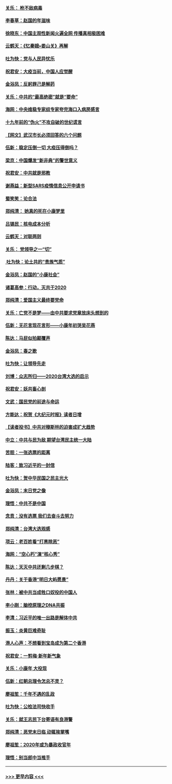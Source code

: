 #### [关乐： 枪不敌病毒](../pages/nsc993/n11826746.md?t=01281311) 
#### [李春草：赵国的年滋味](../pages/nsc993/n11826321.md?t=01281311) 
#### [徐晓东：中国主观性新闻火遍全网 传播真相极困难](../pages/nsc993/n11826508.md?t=01281311) 
#### [云鹤天：《忆秦娥▪娄山关》再解](../pages/nsc993/n11824682.md?t=01281311) 
#### [吐为快：党与人民异忧乐](../pages/nsc993/n11824660.md?t=01281311) 
#### [祝君安：大疫当前，中国人应觉醒](../pages/nsc993/n11821946.md?t=01281311) 
#### [金浴凤：反躬罪己是解药](../pages/nsc993/n11820280.md?t=01281311) 
#### [关乐：中共的“最高绝密”就是“要命”](../pages/nsc993/n11816946.md?t=01281311) 
#### [海网：中央维稳专家组专家夸完海口入病房感言](../pages/nsc993/n11815138.md?t=01281311) 
#### [十九年前的“伪火”不攻自破的世纪谎言](../pages/nsc993/n11813238.md?t=01281311) 
#### [【网文】武汉市长必须回答的六个问题](../pages/nsc993/n11813848.md?t=01281311) 
#### [伍新：稳定压倒一切 大疫压得倒吗？](../pages/nsc993/n11812634.md?t=01281311) 
#### [梁京：中国爆发“新非典”的警世意义](../pages/nsc993/n11812554.md?t=01281311) 
#### [祝君安：中共就是邪教](../pages/nsc993/n11812431.md?t=01281311) 
#### [谢燕益：新型SARS疫情信息公开申请书](../pages/nsc993/n11808840.md?t=01281311) 
#### [蜀笑笑：论合法](../pages/nsc993/n11808064.md?t=01281311) 
#### [郑纯清： 她真的死在小康梦里](../pages/nsc993/n11806623.md?t=01281311) 
#### [吕锡民：核电成本分析](../pages/nsc993/n11806284.md?t=01281311) 
#### [云鹤天：对联两则](../pages/nsc993/n11805957.md?t=01281311) 
#### [关乐： 党领导之一“切”](../pages/nsc993/n11804505.md?t=01281311) 
#### [ 吐为快：论土共的“贵族气质”](../pages/nsc993/n11804490.md?t=01281311) 
#### [金浴凤：赵国的“小康社会”](../pages/nsc993/n11804452.md?t=01281311) 
#### [诸葛高参：行动，灭共于2020](../pages/nsc993/n11804120.md?t=01281311) 
#### [郑纯清：爱国主义最终要党命](../pages/nsc993/n11802197.md?t=01281311) 
#### [关乐：亡党不是梦——由中共要求党章放床头想到的](../pages/nsc993/n11802156.md?t=01281311) 
#### [伍新：无花言现花言形——小康年初哭吴花燕](../pages/nsc993/n11800044.md?t=01281311) 
#### [陈达：马屁似拍颠覆声](../pages/nsc993/n11800010.md?t=01281311) 
#### [金浴凤：春之歌](../pages/nsc993/n11797687.md?t=01281311) 
#### [吐为快：让领导先走](../pages/nsc993/n11797512.md?t=01281311) 
#### [刘博：众志所归——2020台湾大选的启示](../pages/nsc993/n11796878.md?t=01281311) 
#### [祝君安：妖共畜心剖](../pages/nsc993/n11794273.md?t=01281311) 
#### [文武：国民党的前途与命运](../pages/nsc993/n11794198.md?t=01281311) 
#### [方能达：祝贺《大纪元时报》读者日增](../pages/nsc993/n11793807.md?t=01281311) 
#### [【读者投书】中共对穆斯林的迫害成扩大趋势](../pages/nsc993/n11791371.md?t=01281311) 
#### [中立：中共与民为敌 期望台湾民主统一大陆](../pages/nsc993/n11790392.md?t=01281311) 
#### [苦胆：一张选票的距离](../pages/nsc993/n11788914.md?t=01281311) 
#### [陆客：致习近平的一封信](../pages/nsc993/n11788867.md?t=01281311) 
#### [吐为快：贺中华民国之民主光大](../pages/nsc993/n11788618.md?t=01281311) 
#### [金浴凤：末日党之像](../pages/nsc993/n11787475.md?t=01281311) 
#### [理悟：中共不是中国](../pages/nsc993/n11787463.md?t=01281311) 
#### [念贲：没有选票  我们去奋斗去努力](../pages/nsc993/n11787398.md?t=01281311) 
#### [郑纯清：台湾大选观感](../pages/nsc993/n11786210.md?t=01281311) 
#### [项云：老百姓看“打黑除恶”](../pages/nsc993/n11785398.md?t=01281311) 
#### [海网：“空心朽”演“核心秀”](../pages/nsc993/n11783874.md?t=01281311) 
#### [陈达：天灭中共还剩几步棋？](../pages/nsc993/n11783719.md?t=01281311) 
#### [丹丹：关于香港“明日大屿愿景”](../pages/nsc993/n11783273.md?t=01281311) 
#### [张林：被中共当成牲口奴役的中国人](../pages/nsc993/n11782397.md?t=01281311) 
#### [李小刚：脑控原理之DNA共振](../pages/nsc993/n11780962.md?t=01281311) 
#### [李清：习近平的唯一出路是解体中共](../pages/nsc993/n11780866.md?t=01281311) 
#### [振玉：炎黄巨难奇耻](../pages/nsc993/n11779632.md?t=01281311) 
#### [港人心声：不想看到宝岛成为第二个香港](../pages/nsc993/n11778817.md?t=01281311) 
#### [祝君安：一剪梅‧新年新气象](../pages/nsc993/n11776340.md?t=01281311) 
#### [关乐：小康年 大役现](../pages/nsc993/n11774213.md?t=01281311) 
#### [伍新：红朝总理令怎总不灵？](../pages/nsc993/n11770813.md?t=01281311) 
#### [廖祖笙：千年不遇的乱政](../pages/nsc993/n11770373.md?t=01281311) 
#### [吐为快：公检法司快收手](../pages/nsc993/n11770359.md?t=01281311) 
#### [关乐：就王志民下台寄语有良港警](../pages/nsc993/n11769903.md?t=01281311) 
#### [郑纯清：恶党末日临 动辄挨掌嘴](../pages/nsc993/n11769356.md?t=01281311) 
#### [廖祖笙：2020年或为暴政收官年](../pages/nsc993/n11768216.md?t=01281311) 
#### [理悟：别当郎中当推手](../pages/nsc993/n11768243.md?t=01281311) 

----
#### [ >>> 更早内容 <<< ](../indexes/nsc993-earlier.md)
